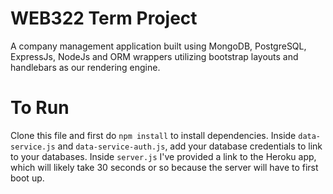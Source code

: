 # WEB322 Term Project
A company management application built using MongoDB, PostgreSQL, ExpressJs, NodeJs and ORM wrappers utilizing bootstrap layouts and handlebars as our rendering engine.

# To Run
Clone this file and first do `npm install` to install dependencies. Inside `data-service.js` and `data-service-auth.js`, add your database credentials to link to your databases. Inside `server.js` I've provided a link to the Heroku app, which will likely take 30 seconds or so because the server will have to first boot up.
